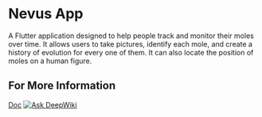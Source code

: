 # Nevus App
A Flutter application designed to help people track and monitor their moles over time. It allows users to take pictures, identify each mole, and create a history of evolution for every one of them. It can also locate the position of moles on a human figure.

## For More Information
[Doc](https://github.com/margherita-c/nevus_app/tree/main/doc)
[![Ask DeepWiki](https://deepwiki.com/badge.svg)](https://deepwiki.com/margherita-c/nevus_app)
